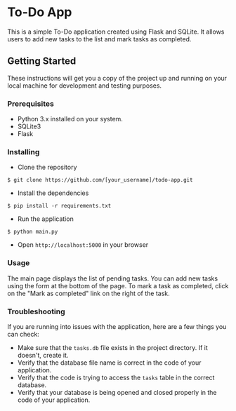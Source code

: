 # To-Do App

This is a simple To-Do application created using Flask and SQLite. It allows users to add new tasks to the list and mark tasks as completed.

## Getting Started

These instructions will get you a copy of the project up and running on your local machine for development and testing purposes. 

### Prerequisites

* Python 3.x installed on your system.
* SQLite3
* Flask

### Installing

* Clone the repository
```
$ git clone https://github.com/[your_username]/todo-app.git
```
* Install the dependencies
```
$ pip install -r requirements.txt
```
* Run the application 
```
$ python main.py
```
* Open `http://localhost:5000` in your browser

### Usage

The main page displays the list of pending tasks. You can add new tasks using the form at the bottom of the page. To mark a task as completed, click on the "Mark as completed" link on the right of the task.

### Troubleshooting

If you are running into issues with the application, here are a few things you can check:

* Make sure that the `tasks.db` file exists in the project directory. If it doesn't, create it.
* Verify that the database file name is correct in the code of your application.
* Verify that the code is trying to access the `tasks` table in the correct database.
* Verify that your database is being opened and closed properly in the code of your application.